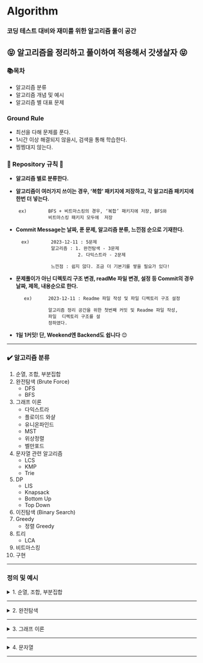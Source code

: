# Algorithm

### 코딩 테스트 대비와 재미를 위한 알고리즘 풀이 공간

## 😝 알고리즘을 정리하고 풀이하여 적용해서 갓생살자 😝

### 📚**목차**

- 알고리즘 분류
- 알고리즘 개념 및 예시
- 알고리즘 별 대표 문제

### Ground Rule

- 최선을 다해 문제를 푼다.
- 1시간 이상 해결되지 않을시, 검색을 통해 학습한다.
- 찡찡대지 않는다.

### 📏 Repository 규칙 📏

- **알고리즘 별로 분류한다.**
- **알고리즘이 여러가지 쓰이는 경우, ‘복합’ 패키지에 저장하고, 각 알고리즘 패키지에 한번 더 넣는다.**
    
    ```
     ex)        BFS + 비트마스킹의 경우, ‘복합’ 패키지에 저장, BFS와 
                비트마스킹 패키지 모두에  저장
    
    ```
    
- **Commit Message는 날짜, 푼 문제, 알고리즘 분류, 느낀점 순으로 기재한다.**
    
    ```
      ex)        2023-12-11 : 5문제
                 알고리즘 : 1. 완전탐색 - 3문제
                           2. 다익스트라 - 2문제
    
                 느낀점 : 쉽지 않다. 조금 더 기본기를 쌓을 필요가 있다!
    
    ```
    
- **문제풀이가 아닌 디렉토리 구조 변경, readMe 파일 변경, 설정 등 Commit의 경우 날짜, 제목, 내용순으로 한다.**
    
    ```
       ex)      2023-12-11 : Readme 파일 작성 및 파일 디렉토리 구조 설정
    
                알고리즘 정리 공간을 위한 첫번째 커밋 및 Readme 파일 작성,
                파일  디렉토리 구조를 설
                정하였다.
    
    ```
    
- **1일 1커밋! 단, Weekend엔 Backend도 쉽니다** 😊

---

### ✔️ 알고리즘 분류

1. 순열, 조합, 부분집합
2. 완전탐색 (Brute Force)
    - DFS
    - BFS
3. 그래프 이론
    - 다익스트라
    - 플로이드 와샬
    - 유니온파인드
    - MST
    - 위상정렬
    - 벨만포드
4. 문자열 관련 알고리즘
    - LCS
    - KMP
    - Trie
5. DP
    - LIS
    - Knapsack
    - Bottom Up
    - Top Down
6. 이진탐색 (Binary Search)
7. Greedy
    - 정렬 Greedy
8. 트리
    - LCA
9. 비트마스킹
10. 구현

---

### 정의 및 예시

<details>
<summary>1. 순열, 조합, 부분집합</summary>
    <h4>예제 구현 형식은 전부 DFS(깊이 우선 탐색)방식, 재귀 방식을 따를 것이다. 완전탐색의 일종이다.</h4>
    <details>
    <summary>순열(Permutation)</summary>
        <div>
        정의 : 순열은 주어진 원소들로 만들 수 있는 모든 가능한 순서나 배열을 나열하는 것을 의미한다.
        </div>
        <div></div>
        <div>
        시간복잡도 : O(n!)
        </div>
        <div>
        ex [1,2,3] 이라는 배열이 있고, 2개의 길이를 가진 순열을 구한다면,</br>
        [1, 2]</br>
        [1, 3]</br>
        [2, 1]</br>
        [2, 3]</br>
        [3, 1]</br>
        [3, 2]</br>
        총 6가지의 경우의 수가 나올 것이다.
        

    import java.util.Arrays;
    public class Main {
    
        static int [] tmp;
        static boolean[]visited;
        static int[]arr;
        static int N; //배열의 길이
        static int M; //구하고자 하는 원소의 개수
        public static void main(String[] args) {
            arr = new int[]{1,2,3}; //TEST CASE
            N = arr.length;
            M = 2; //이 예시에서는 설명에서와 같이 2개의 원소를 뽑아낼 예정이다.
            tmp = new int[M]; // 넣어줄 배열
            visited = new boolean[N]; //방문 배열
            perm(0);
        }
        static void perm(int depth){
            if(depth==M){
                System.out.println(Arrays.toString(tmp));
                return;
            }
            for(int i=0;i<N;i++){
                if(!visited[i]){
                    visited[i] = true;
                    tmp[depth] = arr[i];
                    perm(depth+1);
                    visited[i] = false;
                }
            }
        }
    }
       
        
재귀 코드가 직관적이지 않을 수 있다.
        
1. 천천히 살펴보면, 우선, perm의 코드를 돌며, visited[i]가 true인 값을 찾는다.


2.  temp[0] = arr[0]을 넣어주고, true 처리를 해준다. perm()함수를 depth+1한 상태로 재귀한다.

3. DFS 특성상, 가장 깊은 1,2가 tmp에 들어가는 순간, depth==M이 될 것이다. 그럼 tmp를 리턴한다.

4. 그럼 마지막 for문 입장에서는 visited[i]가 false인 3을 tmp[depth]에 넣어주고, perm을 한다. 그럼 depth가 2가 되고, 1,3이 tmp가 되는 것이다.

        
😀재귀코드는 머리로 따라가기가 쉽지 않다. 플랫하게 생각하며 그림을 직접 그려보며 코드를 따라가면 누구나 이해할 수 있다!
        

   </details>
    <details>
    <summary>조합(Combination)</summary>
        <div>
        정의 : 조합은 주어진 집합에서 원소들을 순서에 상관없이 선택하여 부분집합을 만드는 것
        </div>
        <div></div>
        <div>
        시간복잡도 : O(n!)
        </div>
        <div>
        ex [1,2,3] 이라는 배열이 있고, 2개의 길이를 가진 조합을 구한다면,
        [1, 2]</br>
        [1, 3]</br>
        [2, 3]</br>
        </div>
        총 3가지의 경우의 수가 나올 것이다.
        <div>
        이처럼 조합은 순서가 중요하지 않다. 순열에서 [1,2]와[2,1]가 다른 값이었다면, 조합에선 같은 값으로 인식한다.
        </div>
        

    import java.util.Arrays;
    public class Main {
    
        static int [] tmp;
        static int[]arr;
        static int N; //배열의 길이
        static int M; //구하고자 하는 원소의 개수
        public static void main(String[] args) {
            arr = new int[]{1,2,3}; //TEST CASE
            N = arr.length;
            M = 2; //이 예시에서는 설명에서와 같이 2개의 원소를 뽑아낼 예정이다.
            tmp = new int[M]; // 넣어줄 배열
            comb(0,0);
        }
        static void comb(int depth,int start){
            if(depth==M){
                System.out.println(Arrays.toString(tmp));
                return;
            }
            for(int i=start;i<N;i++){
                tmp[depth] = arr[i];
                perm(depth+1,i+1);
                visited[i] = false;
                
            }
        }
    }
       
        
재귀 코드가 직관적이지 않을 수 있다.
        
1. 천천히 살펴보면, 우선, comb() 메서드의 for문은 start값, 즉 i+1값으로 시작한다. 


2.  temp[0] = arr[0]을 넣어주고, comb()함수를 depth+1, start엔 i+1값 상태로 재귀한다.

3. DFS 특성상, 가장 깊은 1,2가 tmp에 들어가는 순간, depth==M이 될 것이다. 그럼 tmp를 리턴한다.

4. 그럼 마지막 for문 입장에서는 visited[i]가 false인 3을 tmp[depth]에 넣어주고, perm을 한다. 그럼 depth가 2가 되고, 1,3이 tmp가 되는 것이다.

        
😀재귀코드는 머리로 따라가기가 쉽지 않다. 플랫하게 생각하며 그림을 직접 그려보며 코드를 따라가면 누구나 이해할 수 있다!
        

  </details>
    <details>
    <summary>부분집합(Subset)</summary>
        <div>
        정의 : 부분집합은 어떤 집합의 원소 중 일부 또는 전체를 포함하는 새로운 집합. 즉, 주어진 집합의 어떤 원소를 선택하거나 선택하지 않는 모든 가능한 경우를 고려하여 생성된 부분집합은 해당 집합의 부분집합입니다.
        </div>
        <div></div>
        <div>
        시간복잡도 : O(2n)
        </div>
        <div>
        ex [1, 1, 1, 1, 1] 이라는 배열이 있고, 더하거나 빼서 3을 만들 수 있는 경우의 수를 계산하면,
        -1+1+1+1+1 = 3</br>
        +1-1+1+1+1 = 3</br>
        +1+1-1+1+1 = 3</br>
        +1+1+1-1+1 = 3</br>
        +1+1+1+1-1 = 3</br>
        총 5가지의 경우의 수가 나올 것이다.
        

    import java.util.Arrays;
    public class Main {
    
        static int[]arr;
        static int target;
        static int N;
        static int answer;
        public static void main(String[] args) {
            arr = new int[]{1,1,1,1,1}; //TEST CASE
            N = arr.length;
            target = 3; //이 예시에서는 설명에서와 같이 3이라는 목표값을 설정한다.
            subset(0,0); 
            System.out.println(answer);
        }
        static void subset(int depth,int sum){
            if(depth==N){
                if(sum==target) answer++;
                return;
            }
            int newSum = sum + arr[depth]; //기존 sum값에 원소 +
            subset(depth+1,newSum); 
            newSum = sum -arr[depth]; //기존 sum값에 원소 -
            subset(depth+1,newSum);
            
        }
    }
       
        
순열, 조합보다는 코드가 단순하다.
        
1. arr[0]부터 N까지 돌며, 어떤 sum값엔 원소를 더해주고, 어떤 sum값엔 원소를 빼주면서 재귀 함수를 호출한다.


2.  depth가 N, 즉 전체 원소를 다 돌았고, 목표로 했던 target number와 수가 같다면, answer을 +1 해준다.
        
😀생각보다 많이 쓰이는 부분집합 코드이다.
        

</details>
</details>

<!--구분선-->
---

<details>
<summary>2. 완전탐색</summary>

<h3>Brute Force, 용어 그대로 모든 경우의 수를 탐색하여 해답을 찾아내는 알고리즘이다.</h3>

<details>
<summary>깊이우선탐색(DFS)</summary>
        <div>
        정의 : 그래프나 트리 등의 자료 구조에서 어떤 노드를 시작으로 깊이 방향으로 탐색하는 알고리즘. 이 알고리즘은 더 이상 탐색할 노드가 없을 때까지 최대한 깊숙히 들어가서 탐색한 후, 다시 돌아와 다음 분기로 넘어가며 탐색을 진행한다.
        </div>
        <div></div>
        <div>
        시간복잡도 : O(n^2)
        </div>

                    1
                   / \                      
                2       3
              /    \      \
            4       5       6
                       

이런 트리가 있다면, DFS의 탐색은 1 -> 2 -> 4 -> 5 -> 3 -> 6 이다.

    import java.util.ArrayList;
    import java.util.List;

    class Graph {
        private int V; // 정점의 수
        private List<List<Integer>> adjList; // 인접 리스트

        // 그래프 초기화
        public Graph(int vertices) {
            this.V = vertices;
            this.adjList = new ArrayList<>(V);
            for (int i = 0; i < V; i++) {
                this.adjList.add(new ArrayList<>());
            }
        }

        // 간선 추가
        public void addEdge(int source, int destination) {
            adjList.get(source).add(destination);
        }

        // DFS 탐색
        public void DFS(int startVertex) {
            boolean[] visited = new boolean[V];
            DFSUtil(startVertex, visited);
        }

        private void DFSUtil(int vertex, boolean[] visited) {
            visited[vertex] = true;
            System.out.print(vertex + " ");

            // 현재 정점에 인접한 모든 미방문 정점을 재귀적으로 방문
            for (int neighbor : adjList.get(vertex)) {
                if (!visited[neighbor]) {
                    DFSUtil(neighbor, visited);
                }
            }
        }
    }

    public class DFSGraphExample {
        public static void main(String[] args) {
            Graph graph = new Graph(6);

            // 그래프의 간선 추가
            graph.addEdge(0, 1);
            graph.addEdge(0, 2);
            graph.addEdge(1, 3);
            graph.addEdge(2, 4);
            graph.addEdge(2, 5);

            System.out.println("DFS 탐색 순서:");
            graph.DFS(0);
        }
    }

       
        
😀가끔은 완전탐색이 좋을때가 있다:)

</details>

<details>
<summary>너비우선탐색(BFS)</summary>
<div markdown="1">
        <div>
        정의 : 그래프나 트리 등의 자료 구조에서 어떤 노드를 시작으로 너비 방향으로 탐색하는 알고리즘.
        </div>
        <div></div>
        <div>
        시간복잡도 : O(n^2)
        </div>

                    1
                   / \                      
                2       3
              /    \      \
            4       5       6
                       

이런 트리가 있다면, DFS의 탐색은 1 -> 2 -> 3 -> 4 -> 5 -> 6 이다.

    import java.util.LinkedList;
    import java.util.Queue;

    class Graph {
        private int V; // 정점의 수
        private LinkedList<Integer>[] adjList; // 인접 리스트

        // 그래프 초기화
        public Graph(int vertices) {
            this.V = vertices;
            this.adjList = new LinkedList[V];
            for (int i = 0; i < V; i++) {
                this.adjList[i] = new LinkedList<>();
            }
        }

        // 간선 추가
        public void addEdge(int source, int destination) {
            adjList[source].add(destination);
        }

        // BFS 탐색
        public void BFS(int startVertex) {
            boolean[] visited = new boolean[V];
            Queue<Integer> queue = new LinkedList<>();

            visited[startVertex] = true;
            queue.add(startVertex);

            while (!queue.isEmpty()) {
                int currentVertex = queue.poll();
                System.out.print(currentVertex + " ");

                for (int neighbor : adjList[currentVertex]) {
                    if (!visited[neighbor]) {
                        visited[neighbor] = true;
                        queue.add(neighbor);
                    }
                }
            }
        }
    }

    public class BFSGraphExample {
        public static void main(String[] args) {
            Graph graph = new Graph(6);

            // 그래프의 간선 추가
            graph.addEdge(0, 1);
            graph.addEdge(0, 2);
            graph.addEdge(1, 3);
            graph.addEdge(2, 4);
            graph.addEdge(2, 5);

            System.out.println("BFS 탐색 순서:");
            graph.BFS(0);
        }
    }

       
        
😀많은 경우에서 BFS가 DFS보다 탐색이 빠를 경우가 많다. 실생활에 DFS와 BFS가 쓰일만한 예시를 생각해보자:)
</details>
</details>

<!--구분선-->
---

<details>
<summary>3. 그래프 이론</summary>

<h3>
그래프 이론(Graph Theory)은 객체 간의 관계를 표현하는 추상적인 수학적 모델로서, 그래프라 불리는 구조를 사용하여 이 관계를 나타낸다.</h3>

<details>
<summary>다익스트라</summary>
        <div>
        정의 : 다익스트라(Dijkstra) 알고리즘은 단일 출발점 최단 경로 알고리즘으로, 그래프에서 특정 정점에서 다른 모든 정점까지의 최단 경로를 찾는 데 사용된다. 
        </div>
        <div></div>
        <div>
        시간복잡도 : O(V^2)
        </div>
        <div>
        하지만, 여기서는 PriorityQueue로 구현한 예시만 등장할 것이며, 이 경우 O(ELogV)의 시간 복잡도로 문제 해결이 가능하다.
        </div>

<br>

! 그래프 이론은 기본적으로 복잡한 이해를 바탕으로 해야되기 때문에, 문제와 링크를 첨부하겠다.<br>
<a href="https://www.acmicpc.net/problem/1753">문제</a><br> 
<a href="https://blog.naver.com/hansaem900d/223291444980">풀이</a> 




    import java.util.*;
    import java.io.*;
    public class Main {

    static class Node implements Comparable<Node>{
        int to; int weight;

        public Node(int to, int weight) {
            this.to = to;
            this.weight = weight;
        }

        @Override
        public int compareTo(Node o) {
            return weight - o.weight;
        }
    }

    public static void main(String[] args) throws Exception{
        BufferedReader br=  new BufferedReader(new InputStreamReader(System.in));
        StringTokenizer st = new StringTokenizer(br.readLine()," ");
        int N = Integer.parseInt(st.nextToken());
        int M = Integer.parseInt(st.nextToken());
        int S  = Integer.parseInt(br.readLine());
        List<List<Node>> list = new ArrayList<>();
        for(int i=0;i<N+1;i++)list.add(new ArrayList<>());
        for(int i=0;i<M;i++){
            st = new StringTokenizer(br.readLine()," ");
            int from = Integer.parseInt(st.nextToken());
            int to = Integer.parseInt(st.nextToken());
            int weight = Integer.parseInt(st.nextToken());
            list.get(from).add(new Node(to,weight));
        }
        PriorityQueue<Node> pq = new PriorityQueue<>();
        boolean[]visited = new boolean[N+1];
        int[]dist = new int[N+1];
        int INF = 987654321;
        Arrays.fill(dist,INF);
        dist[S] = 0;
        pq.offer(new Node(S,0));
        while(!pq.isEmpty()){
            Node now = pq.poll();
            if(visited[now.to]) continue;
            visited[now.to] = true;
            for(Node next : list.get(now.to)){
                if(dist[next.to] > dist[now.to]+next.weight){
                    dist[next.to] = dist[now.to]+next.weight;
                    pq.offer(new Node(next.to,dist[next.to]));
                }
            }
        }
        StringBuilder sb = new StringBuilder();
        for(int i=1;i<N+1;i++){
            if(dist[i]==INF) sb.append("INF");
            else sb.append(dist[i]);
            sb.append("\n");
        }
        System.out.println(sb.toString());
        }
    }

       
        
😀최단거리는 정말 그래프의 꽃이다:)

</details>

<details>
<summary>플로이드 와샬</summary>
        <div>
        정의 : 플로이드 와샬(Floyd-Warshall)은 그래프의 모든 정점 쌍 간의 최단 경로를 찾기 위한 알고리즘. 음수 가중치가 있는 그래프에서도 사용되며 시간 복잡도가 큰 단점이 있다.
        </div>
        <div></div>
        <div>
        시간복잡도 : O(V^3)
        </div>

<br>

! 그래프 이론은 기본적으로 복잡한 이해를 바탕으로 해야되기 때문에, 문제와 링크를 첨부하겠다.<br>
<a href="https://www.acmicpc.net/problem/1389">문제</a><br> 
<a href="https://blog.naver.com/hansaem900d/223291482081">알고리즘 설명 및 풀이</a> 




    import java.util.*;
    import java.io.*;
    public class Main {

    static class Node implements Comparable<Node>{
        int to; int weight;

        public Node(int to, int weight) {
            this.to = to;
            this.weight = weight;
        }

        @Override
        public int compareTo(Node o) {
            return weight - o.weight;
        }
    }

   

    import java.io.*;
    import java.util.*;

    public class bj_1389_케빈베이컨의6단계법칙_Silver_1 {
        public static void main(String[] args) throws Exception {
            BufferedReader br = new BufferedReader(new InputStreamReader(System.in));
            StringTokenizer st= new StringTokenizer(br.readLine()," ");
            int N = Integer.parseInt(st.nextToken()); int M = Integer.parseInt(st.nextToken());
            int[][]fw = new int[N+1][N+1];
            int INF = 987654321;
            for(int i=1;i<N+1;i++){
                for(int j=1;j<N+1;j++){
                    if(i==j) continue;
                    fw[i][j] = INF;
                }
            }
            for(int i=0;i<M;i++){
                st = new StringTokenizer(br.readLine()," ");
                int a = Integer.parseInt(st.nextToken());
                int b = Integer.parseInt(st.nextToken());
                fw[a][b] = 1;
                fw[b][a] = 1;
            }
            for(int l=1;l<N+1;l++){
                for(int i=1;i<N+1;i++){
                    for(int j=1;j<N+1;j++){
                        if(i==j) continue;
                        fw[i][j] = Math.min(fw[i][j],fw[i][l]+fw[l][j]);
                    }
                }
            }
            int min = INF;
            int ans = 0;
            OuterLoop:
            for(int i=1;i<N+1;i++){
                int sum = 0;
                for(int j=1;j<N+1;j++){
                    if(i==j) continue;
                    sum += fw[i][j];
                    if(min<=sum) continue OuterLoop;
                }
                min = sum;
                ans = i;
            }
            System.out.println(ans);
        }
    }


       
        
😀플로이드 와샬은 정말 직관적이고 단순한 코드가 크나큰 장점이다:)

</details>
<details>
<summary>유니온 파인드</summary>
        <div>
        정의 : 유니온 파인드는 상호 배타적 집합, Disjoin-set(서로소 집합) 이라고도 부른다. 여러 노드가 존재할 때 어떤 두 개의 노드를 같은 집합으로 묶어 주고, 어떤 두 노드가 같은 집합에 있는지 확인하는 알고리즘
        </div>
        <div></div>
        <br/>
        <div>
        시간복잡도 : 유니온 파인드의 시간 복잡도는 구하기가 꽤 까다롭다. 최적화 여부, 순서 등에 따라 매번 달라지기 때문이다. 코드를 살펴보면 전체 시간 복잡도와 Union 함수의 시간 복잡도는 Find 함수의 시간 복잡도에 따라 결정되는 것을 알 수 있다.
경로 압축 최적화를 하지 않은 경우, 트리가 한 쪽으로 치우칠 수 있기 때문에 Find 함수의 시간 복잡도는 최악의 경우 O(N)이다. 경로 압축 최적화를 한 경우, 트리가 짧고 넓은 형태가 될 가능성이 높아지므로 O(logN) 정도로 생각할 수 있겠다.
실제 시간 복잡도는 O(α(N))라고 한다. α(x)는 애커만 함수라고 하는데, x가 2의 65536제곱일 때 함수 값이 5가 된다. 따라서, 그냥 상수라고 봐도 무방하다.
        </div>

<br>

! 그래프 이론은 기본적으로 복잡한 이해를 바탕으로 해야되기 때문에, 문제와 링크를 첨부하겠다.<br>
<a href="https://www.acmicpc.net/problem/1717">문제</a><br> 
<a href="https://blog.naver.com/hansaem900d/223291534547">알고리즘 설명 및 풀이</a> 




   
    import java.util.*;
    import java.io.*;
    public class Main {
    static int N;
    static int[]parents;

    public static void main(String[] args) throws Exception {
        BufferedReader br = new BufferedReader(new InputStreamReader(System.in));
        StringTokenizer st =new StringTokenizer(br.readLine()," ");
        N = Integer.parseInt(st.nextToken());
        int M = Integer.parseInt(st.nextToken());
        make(); // parents 배열을 넣어줌(자기 부모가 누군지 저장하는 배열)
        StringBuilder sb = new StringBuilder();
        for(int i=0;i<M;i++){
            st = new StringTokenizer(br.readLine()," ");
            int act = Integer.parseInt(st.nextToken());
            int a = Integer.parseInt(st.nextToken());
            int b = Integer.parseInt(st.nextToken());
            if(act==0) union(a,b);
            else{
                if(find(a)!=find(b)) sb.append("NO");
                else sb.append("YES");
                sb.append("\n");
            }
        }
        System.out.println(sb.toString());
    }

    static void make(){
        parents = new int[N+1];
        for(int i=1;i<N+1;i++)parents[i] = i;
    }
    static void union(int a,int b){
        int rootA = find(a);
        int rootB = find(b);
        if(rootA<rootB) parents[rootB] =rootA;
        else parents[rootA] = rootB;
    }
    static int find(int num){
        if(parents[num]==num) return num;
        return parents[num]=find(parents[num]);
    }

}

😀유니온 파인드는 크루스칼 알고리즘에도 쓰이기 때문에 반드시 제대로 이해하고 넘어가야 한다:)
</details>
<details>
<summary>최소스패닝트리(MST)</summary>
        <div>
        정의 : MST는 그래프의 모든 정점을 잇지만 사이클이 없는 부분 그래프를 의미한다. 다익스트라와 가장 큰 차이점은 다익스트라는 한 정점에 대한 다른 모든 '정점'의 최단거리라면, MST는 모든 정점을 연결하는 '간선'의 최단거리이다.
        </div>
        <div></div>
        <br/>
        <div>
        시간복잡도 : union-find 알고리즘은 시간복잡도가 상수이므로 간선들을 가중치 기준으로 정렬하는 데 걸리는 시간에 의존한다. 일반적인 경우 빠른 정렬 알고리즘의 시간복잡도는 
O(nlog n)이므로 이 경우 O(Elog E)가 된다. 우선순위 큐를 사용한 프림 알고리즘의 시간복잡도인 O(Elog V+Vlog V)과 비교했을 때 간선의 수가 적은 Sparse Graph의 경우 크루스칼 알고리즘이 유리하고 간선의 수가 많은 Dense Graph의 경우 프림 알고리즘이 유리하다.
        </div>
        <br/>
        <div>
        여기서는 크루스칼 알고리즘만 설명할 것이다.
        </div>

<br>

! 그래프 이론은 기본적으로 복잡한 이해를 바탕으로 해야되기 때문에, 문제와 링크를 첨부하겠다.<br>
<a href="https://www.acmicpc.net/problem/1197">문제</a><br> 
<a href="https://blog.naver.com/hansaem900d/223291567824">알고리즘 설명 및 풀이</a> 




   
    

    import java.io.*;
    import java.util.*;

    public class Main {

        static class Node implements Comparable<Node>{
            int from; int to; int weight;

            public Node(int from, int to, int weight) {
                this.from = from;
                this.to = to;
                this.weight = weight;
            }

            @Override
            public int compareTo(Node o) {
                return weight - o.weight;
            }
        }
        static int[]parents;
        public static void main(String[] args) throws Exception {
            BufferedReader br = new BufferedReader(new InputStreamReader(System.in));
            StringTokenizer st = new StringTokenizer(br.readLine()," ");
            int N = Integer.parseInt(st.nextToken());
            int M = Integer.parseInt(st.nextToken());
            parents = new int[N+1];
            for(int i=1;i<N+1;i++) parents[i] = i;
            PriorityQueue<Node> pq = new PriorityQueue<>();
            for(int i=0;i<M;i++){
                st= new StringTokenizer(br.readLine()," ");
                int a = Integer.parseInt(st.nextToken());
                int b = Integer.parseInt(st.nextToken());
                int w = Integer.parseInt(st.nextToken());
                pq.offer(new Node(a,b,w));
                pq.offer(new Node(b,a,w));
            }
            int ans = 0;
            int cnt = 0;
            while(!pq.isEmpty()){
                Node now = pq.poll();
                if(find(now.from)!=find(now.to)){
                    ans += now.weight;
                    union(now.from,now.to);
                    cnt++;
                }
                if(cnt==N-1) break;
            }
            System.out.println(ans);
        }
        static int find(int num){
            if(parents[num]==num) return num;
            return parents[num] = find(parents[num]);
        }
        static void union(int a,int b){
            int rootA = find(a); int rootB = find(b);
            if(rootA<rootB) parents[rootB] = rootA;
            else parents[rootA] = rootB;
        }
    }


😀크루스칼 알고리즘과 다익스트라의 차이 이해하기:)
</details>

<details>
<summary>위상정렬(topological sorting)</summary>
        <div>
        정의 : 위상 정렬(topological sorting)은 유향 그래프의 꼭짓점들(vertex)을 변의 방향을 거스르지 않도록 나열하는 것을 의미한다. 예시를 들자면, <br>과자, 햄버거, 수박, 라면<br> 
        이렇게 네가지 음식이 있을 때, 과자는 햄버거보다 먼저 먹어야 하고, 라면은 수박보다 먼저 먹어야 한다고 가정해 보자.<br>
        1. 과자 → 햄버거 → 라면 → 수박 <br>
        2. 과자 → 라면 → 수박 → 햄버거 <br>
        3. 라면 → 수박 → 과자 → 햄버거 <br>
        4. 과자 → 라면 → 햄버거 → 수박 <br>
        5. 라면 → 과자 → 햄버거 → 수박 <br>
        6. 라면 → 과자 → 수박 → 햄버거 <br><br>
        이렇게 여섯가지 경우의 수가 나올것이다. 이걸 가능하게 해주는 알고리즘이 위성정렬 알고리즘이다!
        </div>
        <div></div>
        <br/>
        <div>
        시간복잡도 : O(V+E)
        </div>
        <br/>

<br>

! 그래프 이론은 기본적으로 복잡한 이해를 바탕으로 해야되기 때문에, 문제와 링크를 첨부하겠다.<br>
<a href="https://www.acmicpc.net/problem/2252">문제</a><br> 
<a href="https://blog.naver.com/hansaem900d/223291607241">알고리즘 설명 및 풀이</a> 


    import java.io.BufferedReader;
    import java.io.InputStreamReader;
    import java.util.*;

    public class Main {
        public static void main(String[] args) throws Exception {
            BufferedReader br = new BufferedReader(new InputStreamReader(System.in));
            StringTokenizer st= new StringTokenizer(br.readLine()," ");
            int N = Integer.parseInt(st.nextToken());
            int M = Integer.parseInt(st.nextToken());
            int[]dist = new int[N+1];
            List<List<Integer>> list = new ArrayList<>();
            for(int i=0;i<N+1;i++)list.add(new ArrayList<>());
            Queue<Integer> q= new ArrayDeque<>();
            StringBuilder sb=  new StringBuilder();
            for(int i=0;i<M;i++){
                st = new StringTokenizer(br.readLine()," ");
                int a = Integer.parseInt(st.nextToken());
                int b = Integer.parseInt(st.nextToken());
                list.get(a).add(b);
                dist[b]++;
            }
            for(int i=1;i<N+1;i++) if(dist[i]==0) q.offer(i);
            while(!q.isEmpty()){
                int now = q.poll();
                sb.append(now+" ");
                for(int next : list.get(now)){
                    dist[next]--;
                    if(dist[next]==0){
                        q.offer(next);
                    }
                }
            }
            System.out.println(sb.toString());
        }
    }


😀위상정렬 알고리즘은 실생활에서도 많이 쓸 수 있을 것이다:)
</details>

<details>
<summary>벨만포드(Bellman-Ford)</summary>
        <div>
        정의 : 벨만-포드 알고리즘은 한 정점에서 다른 모든 정점까지의 최단 경로를 구하는 알고리즘. 이때, 다익스트라와 달리 간선의 가중치가 음수인 경우에도 최단 거리를 구할 수 있다. 만약, 음수 사이클이 존재할 경우 음수 사이클을 판별할 수도 있다. 해당 예시 및 문제는 음수 사이클 판별 문제이다.
        </div>
        <div>
        시간복잡도 : O(VE) 
        </div>
        <br/>

<br>

! 그래프 이론은 기본적으로 복잡한 이해를 바탕으로 해야되기 때문에, 문제와 링크를 첨부하겠다.<br>
<a href="https://www.acmicpc.net/problem/1865">문제</a><br> 
<a href="https://blog.naver.com/hansaem900d/223291635211">알고리즘 설명 및 풀이</a> 


    import java.io.BufferedReader;
    import java.io.InputStreamReader;
    import java.util.*;

    public class Main {
        public static void main(String[] args) throws Exception {
            BufferedReader br = new BufferedReader(new InputStreamReader(System.in));
            StringTokenizer st= new StringTokenizer(br.readLine()," ");
            int N = Integer.parseInt(st.nextToken());
            int M = Integer.parseInt(st.nextToken());
            int[]dist = new int[N+1];
            List<List<Integer>> list = new ArrayList<>();
            for(int i=0;i<N+1;i++)list.add(new ArrayList<>());
            Queue<Integer> q= new ArrayDeque<>();
            StringBuilder sb=  new StringBuilder();
            for(int i=0;i<M;i++){
                st = new StringTokenizer(br.readLine()," ");
                int a = Integer.parseInt(st.nextToken());
                int b = Integer.parseInt(st.nextToken());
                list.get(a).add(b);
                dist[b]++;
            }
            for(int i=1;i<N+1;i++) if(dist[i]==0) q.offer(i);
            while(!q.isEmpty()){
                int now = q.poll();
                sb.append(now+" ");
                for(int next : list.get(now)){
                    dist[next]--;
                    if(dist[next]==0){
                        q.offer(next);
                    }
                }
            }
            System.out.println(sb.toString());
        }
    }


😀벨만-포드를 이용하면 음수 가중치가 있는 최단거리도 구할 수 있다니! :)
</details>
</details>

<!--구분선-->
---
<details>
<summary>4. 문자열</summary>
<h3>
문자열 알고리즘은 다양하다. 여기에선 LCS , KMP , Trie 알고리즘을 설명할 것이다.
</h3>

<details>
<summary>LCS(Longest Common Subsequence)</summary>
        <div>
        정의 : LCS 알고리즘은 DP(Dynamic Programming)를 기반으로 하며, 두 개의 문자열에서 공통으로 포함된 가장 긴 부분열을 찾는 알고리즘
        </div>
        <div>
        시간복잡도 : O(NM) , (두 문자열 길이 N,M이라고 가정할 때) 
        </div>
        <br/>
        <div>
        A B C D E F 와 A B C A D 라는 문자열 A B가 있다고 가정해보자.        
        </div>

           A B C D E F
         A 1 1 1 1 1 1
         B 1 2 2 2 2 2
         C 1 2 3 3 3 3 
         A 1 2 3 3 3 3
         D 1 2 3 4 4 4

가로 세로로 문자열을 배치한 다음, 각각 가로 세로가 일치한다면, 그전까지 일치하던 값의 +1이 된다.<br/>
가로축의 A B C D E F 와 세로축의 A를 비교했을때, 전부 1이 될 것이다.<br>
가로축의 A B C D E F 와 세로축 A B를 비교하면, 처음엔 1이고 그다음에 A B 가 일치함으로 2전부 2로 채워진다.<br>
가로축의 A B C D E F 와 세로축 A B C 를 비교하면, 3으로 채워진다.<br>
가로축의 A B C D E F 와 세로축 A B C A 'D'까지 가면, D로 인해 A B C D 라는 가장 긴 4라는 '최장 공통 부분열'을 구할 수 있다.

<br/>

! 자세한 설명은 기본문제와 풀이 링크를 참고 해주세요.(제발)<br>
<a href="https://www.acmicpc.net/problem/9251">문제</a><br> 
<a href="https://blog.naver.com/hansaem900d/223292673112">알고리즘 설명 및 풀이</a> 

    import java.io.BufferedReader;
    import java.io.InputStreamReader;

    public class Main {
        public static void main(String[] args) throws Exception{
            BufferedReader br= new BufferedReader(new InputStreamReader(System.in));
            String first = br.readLine();
            String second = br.readLine();
            int fSize= first.length();
            int sSize = second.length();
            int[][]lcs = new int[fSize+1][sSize+1];
            for(int i=1;i<fSize+1;i++){
                char f = first.charAt(i-1);
                for(int j=1;j<sSize+1;j++){
                    char s = second.charAt(j-1);
                    if(f==s) lcs[i][j] = lcs[i-1][j-1]+1;
                    else lcs[i][j] = Math.max(lcs[i-1][j],lcs[i][j-1]);
                }
            }
            System.out.println(lcs[fSize][sSize]);
        }
    }



😀문자열 알고리즘은 시간복잡도를 효율적으로 개선하기 위한 알고리즘들이 많다! :)
</details>

<details>
<summary>KMP(Longest Common Subsequence)</summary>
        <div>
        정의 :
        KMP(Knuth-Morris-Pratt) 알고리즘은 문자열 검색을 위한 효율적인 알고리즘으로,1977년에 Donald Knuth, Vaughan Pratt, James H. Morris에 의해 개발되었다. 문자열의 패턴을 찾는 알고리즘으로 접두사, 접미사를 활용한다.
        </div>
        <div>
        시간복잡도 : O(N+M) , (두 문자열 길이 N,M이라고 가정할 때) 
        </div>
        <br/>
        <div>
        A B A B A B C 와 A B A B A C 라는 문자열 A B가 있다고 가정해보자. A에 B패턴이 있는지, 몇개나 있는지 확인할 때 KMP를 이용한다.<br>
        여기서 A B A B A C 라는 패턴 관련 table 설계가  필요하다.         
        </div>

        A B A B A C 를 테이블로 설계하자면,
        
                          접두사이자 접미사인 최대 문자열 
        A                             없음
        A B                           없음
        A B A                          A    
        A B A B                        AB
        A B A B C                     없음

        즉, 테이블은 [0,0,1,2,0]이 된다.
이 테이블을 이용해서 설계하면 시간복잡도를 줄일 수 있다.

    문자열 : A B A B A B C
    패턴 : A B A B C [0,0,1,2,0]
    
    1. 문자열을 기준 loop를 돌며, 문자열 index와 패턴 index를 비교하고, 같으면 패턴 index를 ++해준다.
    
    2. A B A B 까지는 맞지만, 문자열 index 4인 'A'가 패턴 index 4인 'C'가 아니기 때문에 일치하지 않는다. (여기까지 패턴 index는 조건 1에 의해 4가 된다.)
    
    3. 두 index 값이 다르기 때문에 패턴의 index값을 table[index-1]값으로 갱신, 즉 index가 4였기 때문에 테이블의 3 값인 2 값으로 갱신된다.
    
    4. 이때, 테이블에 들어있는 값이 일치하거나 패턴 index가 0보다 클때까지 (3번)을 반복하여 가능한 패턴을 찾아준다. 패턴의 2값은 'A'이다. 패턴'A'와 문자열의 4번째 값 'A'가 같기 때문에 한번의 반복문으로 찾을 수 있다. 
    
    5. 패턴 2값은 'A'였고, 문자열 4번째 'A'는 일치하기 때문에 패턴 index를 +1 해준다. (index는 현재 3)

    6. 다음 문자열 index값인 5는 'B'이다. 현재 패턴 index인 3은 'B'이다. 일치하기 떄문에 패턴 index +1 해준다.

    7. 다음 문자열 index값인 6은 'C'이다. 패턴 index 값인 4는 'C'이다. 일치한다. 그리고 현재 패텬 index는 4, 즉 패턴 끝까지 도달했기 때문에 문자열은 패턴을 포함한다고 볼 수 있다.

최대한 상세하게 작성하려고 했지만, 링크에 좀 더 자세히 그림과 함께 설명해놓았다.

<br/>

! 자세한 설명은 기본문제와 풀이 링크를 참고 해주세요.(제발)<br>
<a href="https://www.acmicpc.net/problem/1786">문제</a><br> 
<a href="https://blog.naver.com/hansaem900d/223292789507">알고리즘 설명 및 풀이</a> 

    import java.util.*;
    import java.io.*;
    public class Main {
        public static void main(String[] args) throws Exception{
            BufferedReader br = new BufferedReader(new InputStreamReader(System.in));
            String str = br.readLine();
            String pattern = br.readLine();
            int sLen = str.length();
            int pLen = pattern.length();
            int[]table = new int[pLen];
            int j = 0; //j = 접두사, i = 접미사
            for(int i=1;i<pLen;i++){
                while(0<j && pattern.charAt(j)!=pattern.charAt(i)) j = table[j-1];
                if(pattern.charAt(j)==pattern.charAt(i)) table[i] = ++j;
            }
            int cnt = 0;
            j = 0;
            StringBuilder sb = new StringBuilder();
            //A B A B A B A B A C || A B A B A C [0,0,1,2,3,0]
            for(int i=0;i<sLen;i++){
                while(0 < j && pattern.charAt(j)!=str.charAt(i)) j = table[j-1];
                if(pattern.charAt(j)==str.charAt(i)){
                    if(j==pLen-1){
                        cnt++;
                        sb.append((i-j+1)+" ");
                        j = table[j];
                    }else j++;
                }
            }
            sb.insert(0,cnt+"\n");
            System.out.println(sb.toString());
        }
    }




😀KMP 알고리즘은 천천히 코드를 보며 흐름을 따라가고, 그림을 그려볼 필요가 있다 :)
</details>

<details>
<summary>Trie</summary>
        <div>
        정의 :
       Trie(트라이)는 검색 트리의 일종으로, 동적인 집합이나 연관 배열을 표현하는 데 사용되는 트리 자료 구조이다. 주로 문자열 검색에 많이 활용되며, 각 노드는 문자나 키의 일부를 나타낸다. Trie는 각 노드에서의 문자열의 공통 접두어를 효과적으로 저장하므로, 검색 및 삽입 연산이 빠르다.
        </div>
        <div>
        시간복잡도 :&ensp;삽입(Insertion): O(M)<br>
        &emsp;&emsp;&emsp;&emsp;&emsp;&emsp;검색(Search): O(M)<br>
         &emsp;&emsp;&emsp;&emsp;&emsp;&emsp;삭제(Deletion): O(M)입니다.
        </div>
        <br/>
        <div>
        알파벳이라고 가정한다면, List를 활용하는 방법도 있지만, 여기선 Map을 활용할 것이다.<br>
        정말 간단하게 말해서, 각 알파벳 별 'abc...'의 맵을 만들고, 만약 문자열이 ab abc ad ade af 이렇게 있다면,<br>
        </div>
        
                a
              / | \
             b  d  f
            /   |  
           c    e    

이런식으로 각각 알파벳에 map이 구성되고, 그 map에 하위 map이 구성되는 구조로 설계하는 것이다.<br> 
최대한 상세하게 작성하려고 했지만, 링크에 좀 더 자세히 그림과 함께 설명해놓았다.

<br/>

! 자세한 설명은 기본문제와 풀이 링크를 참고 해주세요.(제발)<br>
<a href="
https://www.acmicpc.net/problem/5052">문제</a><br> 
<a href="https://blog.naver.com/hansaem900d/223216769925">알고리즘 설명 및 풀이</a> 


    import java.util.*;
    import java.io.*;

    public class Main {

        static class TrieNode{

            public TrieNode() {}
            boolean check;
            Map<Character,TrieNode> childNode = new HashMap<>();

            public void insertNode(String str){
                TrieNode trieNode = this;
                for(int i=0;i<str.length();i++){
                    char ch = str.charAt(i);
                    trieNode.childNode.putIfAbsent(ch,new TrieNode());
                    trieNode = trieNode.childNode.get(ch);
                    if(i==str.length()-1) {
                        trieNode.check = true;
                        return;
                    }
                }
            }
            public boolean isContains(String str){
                TrieNode trieNode = this;
                for(int i=0;i<str.length();i++){
                    char ch = str.charAt(i);
                    TrieNode thisNode = trieNode.childNode.get(ch);
                    trieNode = thisNode;
                }
                if(trieNode.check){
                    if(trieNode.childNode.isEmpty()) return false;
                }
                return true;
            }
        }


        public static void main(String[] args) throws Exception {
            BufferedReader br = new BufferedReader(new InputStreamReader(System.in));
            int TC = Integer.parseInt(br.readLine());
            StringBuilder sb = new StringBuilder();
            for(int t=0;t<TC;t++){
            TrieNode trieNode = new TrieNode();
            List<String >list = new ArrayList<>();
                int N = Integer.parseInt(br.readLine());
                for(int i=0;i<N;i++){
                    String str = br.readLine();
                    list.add(str);
                    trieNode.insertNode(str);
                }
                boolean flag = true;
                for(String str : list){
                    if(trieNode.isContains(str)) {
                        flag= false;
                        break;
                    }
                }
                sb.append(flag ? "YES\n" : "NO\n");
            }
            System.out.println(sb.toString());
        }
    }





😀 Trie 알고리즘은 검색에 대한 인사이트를 얻을 수 있는 아주 좋은 알고리즘이다 :)
</details>
</details>

<!--구분선-->
---

